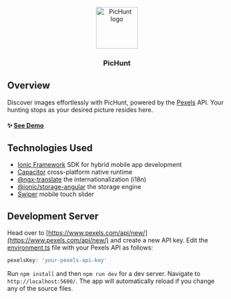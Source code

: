 <p align="center">
  <a href="https://ewacuna.github.io/pichunt/">
    <img src="https://github.com/ewacuna/pichunt/blob/main/src/assets/img/logo.png?raw=true" alt="PicHunt logo" width="96" height="96">
  </a>
</p>

<h3 align="center">PicHunt</h3>

## Overview

Discover images effortlessly with PicHunt, powered by the [Pexels](https://www.pexels.com/) API. Your hunting stops as your desired picture resides here.

#### :sparkles: [See Demo](https://ewacuna.github.io/pichunt/)

## Technologies Used
- [Ionic Framework](https://ionicframework.com/) SDK for hybrid mobile app development
- [Capacitor](https://capacitorjs.com/) cross-platform native runtime
- [@ngx-translate](https://github.com/ngx-translate/core) the internationalization (i18n)
- [@ionic/storage-angular](https://github.com/ionic-team/ionic-storage) the storage engine
- [Swiper](https://swiperjs.com) mobile touch slider

## Development Server

Head over to [https://www.pexels.com/api/new/](https://www.pexels.com/api/new/) and create a new API key. Edit the [environment.ts](/src/environments/environment.ts) file with your Pexels API as follows:
```typescript
pexelsKey: 'your-pexels-api-key'
```

Run `npm install` and then `npm run dev` for a dev server. Navigate to `http://localhost:5600/`. The app will automatically reload if you change any of the source files.
